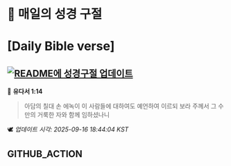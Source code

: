# 🙏 매일의 성경 구절
# [Daily Bible verse]
## [![README에 성경구절 업데이트](https://github.com/DONGSUKA/first_test/actions/workflows/update-readme-bible.yml/badge.svg)](https://github.com/DONGSUKA/first_test/actions/workflows/update-readme-bible.yml)
<!-- START_BIBLE_VERSE -->
📖 **유다서 1:14**
> 아담의 칠대 손 에녹이 이 사람들에 대하여도 예언하여 이르되 보라 주께서 그 수만의 거룩한 자와 함께 임하셨나니

🕊️ _업데이트 시각: 2025-09-16 18:44:04 KST_
  <!-- END_BIBLE_VERSE -->
## GITHUB_ACTION
